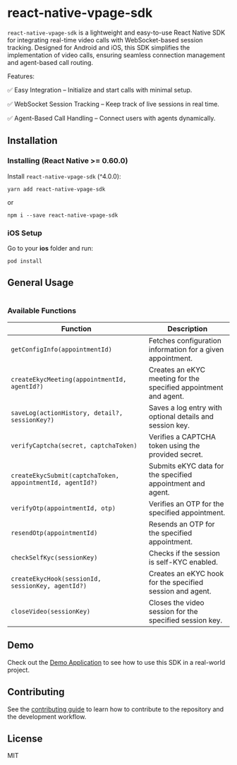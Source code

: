 # react-native-vpage-sdk

`react-native-vpage-sdk` is a lightweight and easy-to-use React Native SDK for integrating real-time video calls with WebSocket-based session tracking. Designed for Android and iOS, this SDK simplifies the implementation of video calls, ensuring seamless connection management and agent-based call routing.

Features:

✅ Easy Integration – Initialize and start calls with minimal setup.

✅ WebSocket Session Tracking – Keep track of live sessions in real time.

✅ Agent-Based Call Handling – Connect users with agents dynamically.

## Installation

### Installing (React Native >= 0.60.0)

Install `react-native-vpage-sdk` (^4.0.0):


```shell script
yarn add react-native-vpage-sdk
```

or

```shell script
npm i --save react-native-vpage-sdk
```

### iOS Setup

Go to your **ios** folder and run:

```shell script
pod install
```

## General Usage

```typescript

```

### Available Functions

| Function                                                  | Description                                                      |
|-----------------------------------------------------------|------------------------------------------------------------------|
| `getConfigInfo(appointmentId)`                            | Fetches configuration information for a given appointment.       |
| `createEkycMeeting(appointmentId, agentId?)`              | Creates an eKYC meeting for the specified appointment and agent. |
| `saveLog(actionHistory, detail?, sessionKey?)`            | Saves a log entry with optional details and session key.         |
| `verifyCaptcha(secret, captchaToken)`                     | Verifies a CAPTCHA token using the provided secret.              |
| `createEkycSubmit(captchaToken, appointmentId, agentId?)` | Submits eKYC data for the specified appointment and agent.       |
| `verifyOtp(appointmentId, otp)`                           | Verifies an OTP for the specified appointment.                   |
| `resendOtp(appointmentId)`                                | Resends an OTP for the specified appointment.                    |
| `checkSelfKyc(sessionKey)`                                | Checks if the session is self-KYC enabled.                       |
| `createEkycHook(sessionId, sessionKey, agentId?)`         | Creates an eKYC hook for the specified session and agent.        |
| `closeVideo(sessionKey)`                                  | Closes the video session for the specified session key.          |

## Demo

Check out the [Demo Application](https://github.com/Nerdya/my-video-app) to see how to use this SDK in a real-world project.

## Contributing

See the [contributing guide](CONTRIBUTING.md) to learn how to contribute to the repository and the development workflow.

## License

MIT
